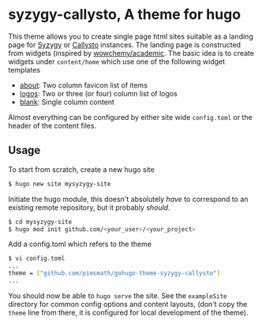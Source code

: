 # syzygy-callysto, A theme for hugo

This theme allows you to create single page html sites suitable as a landing
page for [Syzygy](https://syzygy.ca) or [Callysto](https://callysto.ca)
instances. The landing page is constructed from widgets (inspired by
[wowchemy/academic](https://wowchemy.com/). The basic idea is to create widgets
under `content/home` which use one of the following widget templates

* [about](./layouts/partials/widgets/about.html): Two column favicon list of
  items
* [logos](./layouts/partials/widgets/logos.html): Two or three (or four) column
  list of logos
* [blank](./layouts/partials/widgets/blank.html): Single column content

Almost everything can be configured by either site wide `config.toml` or the
header of the content files.

## Usage
To start from scratch, create a new hugo site
```bash
$ hugo new site mysyzygy-site
```

Initiate the hugo module, this doesn't absolutely _have_ to correspond to an
existing remote repository, but it probably _should_.
```bash
$ cd mysyzygy-site
$ hugo mod init github.com/<your_user>/<your_project>
```

Add a config.toml which refers to the theme
```bash
$ vi config.toml
...
theme = ["github.com/pimsmath/gohugo-theme-syzygy-callysto"]
...
```

You should now be able to `hugo serve` the site. See the `exampleSite` directory
for common config options and content layouts, (don't copy the `theme` line from
there, it is configured for local development of the theme).
